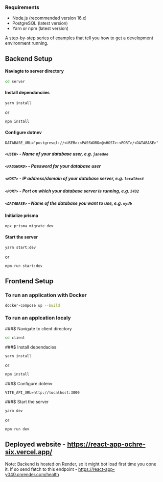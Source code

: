 ### Requirements
- Node.js (recommended version 16.x)
- PostgreSQL (latest version)
- Yarn or npm (latest version)

A step-by-step series of examples that tell you how to get a development environment running.

## Backend Setup

#### Naviagte to server directory
```bash
cd server
```
#### Install dependanciies
```bash
yarn install
```
or
```bash
npm install
```

#### Configure dotnev
```env
DATABASE_URL="postgresql://<USER>:<PASSWORD>@<HOST>:<PORT>/<DATABASE>"
```
##### `<USER>` - Name of your database user, e.g. `janedoe`
##### `<PASSWORD>` - Password for your database user
##### `<HOST>` - IP address/domain of your database server, e.g. `localhost`
##### `<PORT>` - 	Port on which your database server is running, e.g. `5432`
##### `<DATABASE>` - 	Name of the database you want to use, e.g. `mydb`


#### Initialize prisma
```bash
npx prisma migrate dev
```

#### Start the server
```bash
yarn start:dev
```

or
```bash
npm run start:dev
```

## Frontend Setup

### To run an application with Docker

```bash
docker-compose up --build
```

### To run an applcation localy

###$ Navigate to client directory
```bash
cd client
```

###$ Install dependacies
```bash
yarn install
```

or

```bash
npm install
```
###$ Configure dotenv
```env
VITE_API_URL=http://localhost:3000
```

###$ Start the server
```bash
yarn dev
```

or

```bash
npm run dev
```

## Deployed website - https://react-app-ochre-six.vercel.app/

Note: Backend is hosted on Render, so it might bot load first time you opne it. If so send fetch to this endpoint - https://react-app-y040.onrender.com/health
